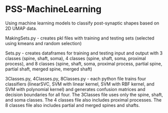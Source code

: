 # PSS-MachineLearning
Using machine learning models to classify post-synaptic shapes based on 2D UMAP data.

MakingSets.py - creates pkl files with training and testing sets (selected using kmeans and random selection)

Sets.py - creates dataframes for training and testing input and output with 3 classes (spine, shaft, soma), 4 classes (spine, shaft, soma, proximal process), and 8 classes (spine, shaft, soma, proximal process, partial spine, partial shaft, merged spine, merged shaft)

3Classes.py, 4Classes.py, 8Classes.py - each python file trains four classifiers (linearSVC, SVM with linear kernel, SVM with RBF kernel, and SVM with polynomial kernel) and generates confusion matrices and decision boundaries for all four. The 3Classes file uses only the spine, shaft, and soma classes. The 4 classes file also includes proximal processes. The 8 classes file also includes partial and merged spines and shafts.
